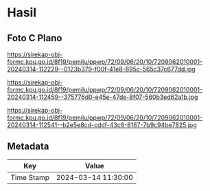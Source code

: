 # Hasil

## Foto C Plano

https://sirekap-obj-formc.kpu.go.id/8f19/pemilu/ppwp/72/09/06/20/10/7209062010001-20240314-112229--0123b379-f00f-41e8-895c-565c37c677dd.jpg

https://sirekap-obj-formc.kpu.go.id/8f19/pemilu/ppwp/72/09/06/20/10/7209062010001-20240314-112459--375776d0-e45e-47de-8f07-560b3ed62a1b.jpg

https://sirekap-obj-formc.kpu.go.id/8f19/pemilu/ppwp/72/09/06/20/10/7209062010001-20240314-112541--b2e5e8cd-cddf-43c6-8167-7b9c94be7825.jpg


## Metadata

| Key        | Value               |
| ---------- | ------------------- |
| Time Stamp | 2024-03-14 11:30:00 |



